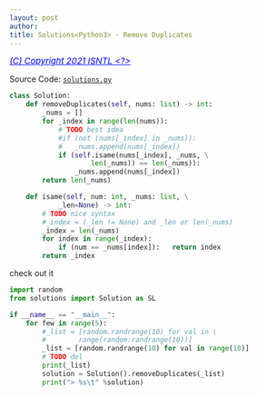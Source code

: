 ```yaml
---
layout: post
author:
title: Solutions<Python3> - Remove Duplicates
---
```

<span style="color:blue; font-size:15px"><ins>*(C) Copyright 2021 ISNTL <?>*</ins></span><br>

Source Code: [`solutions.py`](https://github.com/iatomato/myleetcode-py/blob/master/solution.py)

```python
class Solution:
    def removeDuplicates(self, nums: list) -> int:
        _nums = []
        for _index in range(len(nums)):
            # TODO best idea
            #if (not (nums[_index] in _nums)):
            #   _nums.append(nums[_index])
            if (self.isame(nums[_index], _nums, \
                    len(_nums)) == len(_nums)):
                _nums.append(nums[_index])
        return len(_nums)

    def isame(self, num: int, _nums: list, \
            _len=None) -> int:
        # TODO nice syntax
        #_index = (_len != None) and _len or len(_nums)
        _index = len(_nums)
        for index in range(_index):
            if (num == _nums[index]):   return index
        return _index
```

check out it

```python
import random
from solutions import Solution as SL

if __name__ == "__main__":
    for few in range(5):
        #_list = [random.randrange(10) for val in \
        #        range(random.randrange(10))]
        _list = [random.randrange(10) for val in range(10)]
        # TODO del
        print(_list)
        solution = Solution().removeDuplicates(_list)
        print("> %s\t" %solution)
```        
